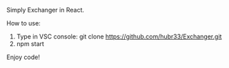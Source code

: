 Simply Exchanger in React. 

How to use:

1. Type in VSC console: git clone https://github.com/hubr33/Exchanger.git
2. npm start

Enjoy code!

